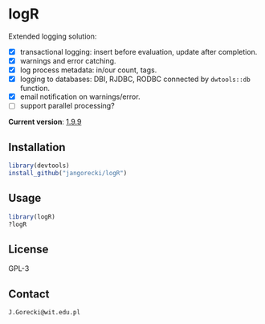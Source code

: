 # logR

Extended logging solution:

- [x] transactional logging: insert before evaluation, update after completion.
- [x] warnings and error catching.
- [x] log process metadata: in/our count, tags.
- [x] logging to databases: DBI, RJDBC, RODBC connected by `dwtools::db` function.
- [x] email notification on warnings/error.
- [ ] support parallel processing?

**Current version**: [1.9.9](NEWS.md)

## Installation

```R
library(devtools)
install_github("jangorecki/logR")
```

## Usage

```R
library(logR)
?logR
```

## License

GPL-3

## Contact

`J.Gorecki@wit.edu.pl`
